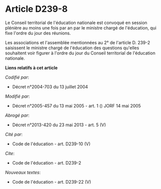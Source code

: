 # Article D239-8

Le Conseil territorial de l'éducation nationale est convoqué en session plénière au moins une fois par an par le ministre
chargé de l'éducation, qui fixe l'ordre du jour des réunions.

Les associations et l'assemblée mentionnées au 2° de l'article D. 239-2 saisissent le ministre chargé de l'éducation des
questions qu'elles souhaitent voir figurer à l'ordre du jour du Conseil territorial de l'éducation nationale.

**Liens relatifs à cet article**

_Codifié par_:

  - Décret n°2004-703 du 13 juillet 2004

_Modifié par_:

  - Décret n°2005-457 du 13 mai 2005 - art. 1 () JORF 14 mai 2005

_Abrogé par_:

  - Décret n°2013-420 du 23 mai 2013 - art. 5 (V)

_Cité par_:

  - Code de l'éducation - art. D239-10 (V)

_Cite_:

  - Code de l'éducation - art. D239-2

_Nouveaux textes_:

  - Code de l'éducation - art. D239-22 (V)
